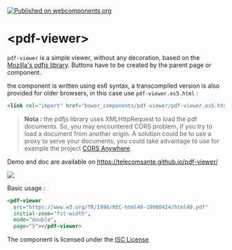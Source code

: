 [![Published on webcomponents.org](https://img.shields.io/badge/webcomponents.org-published-blue.svg)](https://www.webcomponents.org/element/telecomsante/pdf-viewer)

# &lt;pdf-viewer&gt;

`pdf-viewer` is a simple viewer, without any decoration, based on the [Mozilla's pdfjs library](https://github.com/mozilla/pdfjs-dist). Buttons have to be created by the parent page or component.

the component is written using es6 syntax, a transcompiled version is also provided for older browsers, in this case use `pdf-viewer.es5.html` :

```html
<link rel="import" href="bower_components/pdf-viewer/pdf-viewer.es5.html">
```

> __Nota :__ the pdfjs library uses XMLHttpRequest to load the pdf documents. So, you may encountered CORS problem, if you try to load a document from another origin. A solution could be to use a proxy to serve your documents, you could take advantage to use for example the project [CORS Anywhere](https://github.com/Rob--W/cors-anywhere).

Demo and doc are available on https://telecomsante.github.io/pdf-viewer/

![](demo.gif)

Basic usage :

```html
<pdf-viewer   
  src="https://www.w3.org/TR/1998/REC-html40-19980424/html40.pdf"
  initial-zoom="fit-width",
  mode="double",
  page="5"></pdf-viewer>
```

The component is licensed under the [ISC License](LICENSE.md)
